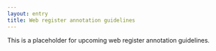 ```yaml
---
layout: entry
title: Web register annotation guidelines
---
```


This is a placeholder for upcoming web register annotation guidelines.
